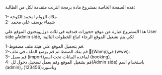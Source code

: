 هذه الصفحة الخاصة بمشروع مادة برمجة انترنت متقدمة لكل من الطالبة:

1- ملاك الزوام امحمد الكوحة<br />
2- شيماء يوسف علي محمد<br />

هذا المشروع عبارة عن موقع حجوزات فندقية في ثلاث دول,ويحتوي الموقع علي User side وAdmin side,
:لكي يتم تشغيل الموقع الرجاء اتباع الخطوات التالية

1-قم بتحميل الموقع علي هيئة ملف مضغوط.<br /> 
2-قم بفك الضغط ثم قم بوضع الملف في ملف (ًWamp)في (www).<br />
3- قم بعمل (import)لقاعدة البيانات تحت اسم (booking).<br />
4- قم بشغيل الموقع وقم بعمل تسجيل دخول لل(Admin side) باستخدام اسم (admin),.وباسورد(123456)

